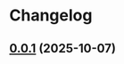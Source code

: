 # Changelog

## [0.0.1](https://github.com/EthanShoeDev/fressh/compare/@fressh/react-native-xtermjs-webview-v0.0.1...@fressh/react-native-xtermjs-webview-v0.0.4) (2025-10-07)
